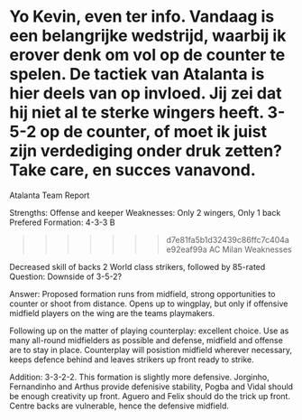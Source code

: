 Yo Kevin, even ter info. Vandaag is een belangrijke wedstrijd, waarbij ik erover denk om vol op de counter te spelen. De tactiek van Atalanta is hier deels van op invloed. Jij zei dat hij niet al te sterke wingers heeft. 3-5-2 op de counter, of moet ik juist zijn verdediging onder druk zetten? Take care, en succes vanavond.
=======
Atalanta Team Report

Strengths: Offense and keeper
Weaknesses: Only 2 wingers, Only 1 back
Prefered Formation: 4-3-3 B
>>>>>>> d7e81fa5b1d32439c86ffc7c404ae92eaf99a
AC Milan Weaknesses

Decreased skill of backs
2 World class strikers, followed by 85-rated
Question: Downside of 3-5-2?





Answer: Proposed formation runs from midfield, strong opportunities to counter or shoot from distance. Opens up to wingplay, but only if offensive midfield players on the wing are the teams playmakers. 
       
Following up on the matter of playing counterplay: excellent choice. Use as many all-round midfielders as possible and defense, midfield and offense are to stay in place. Counterplay will posistion midfield wherever necessary, keeps defence behind and leaves strikers up front ready to strike.

Addition: 3-3-2-2. This formation is slightly more defensive. Jorginho, Fernandinho and Arthus provide defenisive stability, Pogba and Vidal should be enough creativity up front. Aguero and Felix should do the trick up front. Centre backs are vulnerable, hence the defensive midfield. 